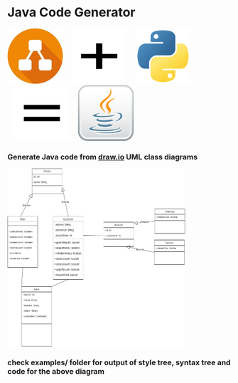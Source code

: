 # Java Code Generator

<div style="display: inline-block">
    <img src="./github_assets/drawio.jpg" width="125" height="125" alt="drawio_logo"/>
    <img src="./github_assets/plus.png" width="125" height="125" alt="plus_sign" style="padding-left:15px; padding-right:15px;"/>
    <img src="./github_assets/python.png" width="125" height="125" alt="python_logo"/>
    <img src="./github_assets/equal.png" width="125" height="125" alt="equal_sign" style="padding-left:15px; padding-right:15px;"/>
    <img src="./github_assets/java.png" width="125" height="125" alt="java_logo"/>
</div>

### Generate Java code from [draw.io](https://draw.io/) UML class diagrams

<div style="display: inline-block">
    <img src="./github_assets/simple_class_diagram.jpg" width="400" height="400" alt="drawio_logo"/>
</div>

### check examples/ folder for output of style tree, syntax tree and code for the above diagram
